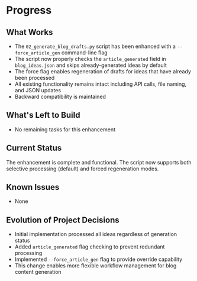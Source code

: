 # Progress

## What Works
- The `02_generate_blog_drafts.py` script has been enhanced with a `--force_article_gen` command-line flag
- The script now properly checks the `article_generated` field in `blog_ideas.json` and skips already-generated ideas by default
- The force flag enables regeneration of drafts for ideas that have already been processed
- All existing functionality remains intact including API calls, file naming, and JSON updates
- Backward compatibility is maintained

## What's Left to Build
- No remaining tasks for this enhancement

## Current Status
The enhancement is complete and functional. The script now supports both selective processing (default) and forced regeneration modes.

## Known Issues
- None

## Evolution of Project Decisions
- Initial implementation processed all ideas regardless of generation status
- Added `article_generated` flag checking to prevent redundant processing
- Implemented `--force_article_gen` flag to provide override capability
- This change enables more flexible workflow management for blog content generation
